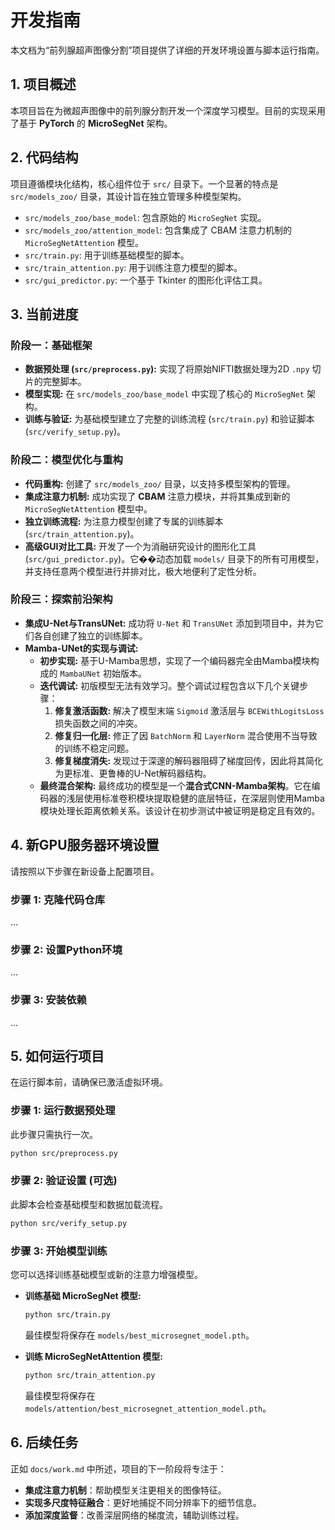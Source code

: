 # 开发指南

本文档为“前列腺超声图像分割”项目提供了详细的开发环境设置与脚本运行指南。

## 1. 项目概述

本项目旨在为微超声图像中的前列腺分割开发一个深度学习模型。目前的实现采用了基于 **PyTorch** 的 **MicroSegNet** 架构。

## 2. 代码结构

项目遵循模块化结构，核心组件位于 `src/` 目录下。一个显著的特点是 `src/models_zoo/` 目录，其设计旨在独立管理多种模型架构。

- `src/models_zoo/base_model`: 包含原始的 `MicroSegNet` 实现。
- `src/models_zoo/attention_model`: 包含集成了 CBAM 注意力机制的 `MicroSegNetAttention` 模型。
- `src/train.py`: 用于训练基础模型的脚本。
- `src/train_attention.py`: 用于训练注意力模型的脚本。
- `src/gui_predictor.py`: 一个基于 Tkinter 的图形化评估工具。

## 3. 当前进度

### 阶段一：基础框架

-   **数据预处理 (`src/preprocess.py`):** 实现了将原始NIFTI数据处理为2D `.npy` 切片的完整脚本。
-   **模型实现:** 在 `src/models_zoo/base_model` 中实现了核心的 `MicroSegNet` 架构。
-   **训练与验证:** 为基础模型建立了完整的训练流程 (`src/train.py`) 和验证脚本 (`src/verify_setup.py`)。

### 阶段二：模型优化与重构

-   **代码重构:** 创建了 `src/models_zoo/` 目录，以支持多模型架构的管理。
-   **集成注意力机制:** 成功实现了 **CBAM** 注意力模块，并将其集成到新的 `MicroSegNetAttention` 模型中。
-   **独立训练流程:** 为注意力模型创建了专属的训练脚本 (`src/train_attention.py`)。
-   **高级GUI对比工具:** 开发了一个为消融研究设计的图形化工具 (`src/gui_predictor.py`)。它��动态加载 `models/` 目录下的所有可用模型，并支持任意两个模型进行并排对比，极大地便利了定性分析。

### 阶段三：探索前沿架构

-   **集成U-Net与TransUNet:** 成功将 `U-Net` 和 `TransUNet` 添加到项目中，并为它们各自创建了独立的训练脚本。
-   **Mamba-UNet的实现与调试:**
    -   **初步实现:** 基于U-Mamba思想，实现了一个编码器完全由Mamba模块构成的 `MambaUNet` 初始版本。
    -   **迭代调试:** 初版模型无法有效学习。整个调试过程包含以下几个关键步骤：
        1.  **修复激活函数:** 解决了模型末端 `Sigmoid` 激活层与 `BCEWithLogitsLoss` 损失函数之间的冲突。
        2.  **修复归一化层:** 修正了因 `BatchNorm` 和 `LayerNorm` 混合使用不当导致的训练不稳定问题。
        3.  **修复梯度消失:** 发现过于深邃的解码器阻碍了梯度回传，因此将其简化为更标准、更鲁棒的U-Net解码器结构。
    -   **最终混合架构:** 最终成功的模型是一个**混合式CNN-Mamba架构**。它在编码器的浅层使用标准卷积模块提取稳健的底层特征，在深层则使用Mamba模块处理长距离依赖关系。该设计在初步测试中被证明是稳定且有效的。

## 4. 新GPU服务器环境设置

请按照以下步骤在新设备上配置项目。

### 步骤 1: 克隆代码仓库
...
### 步骤 2: 设置Python环境
...
### 步骤 3: 安装依赖
...

## 5. 如何运行项目

在运行脚本前，请确保已激活虚拟环境。

### 步骤 1: 运行数据预处理
此步骤只需执行一次。
```bash
python src/preprocess.py
```

### 步骤 2: 验证设置 (可选)
此脚本会检查基础模型和数据加载流程。
```bash
python src/verify_setup.py
```

### 步骤 3: 开始模型训练
您可以选择训练基础模型或新的注意力增强模型。

- **训练基础 MicroSegNet 模型:**
  ```bash
  python src/train.py
  ```
  最佳模型将保存在 `models/best_microsegnet_model.pth`。

- **训练 MicroSegNetAttention 模型:**
  ```bash
  python src/train_attention.py
  ```
  最佳模型将保存在 `models/attention/best_microsegnet_attention_model.pth`。

## 6. 后续任务

正如 `docs/work.md` 中所述，项目的下一阶段将专注于：

*   **集成注意力机制**：帮助模型关注更相关的图像特征。
*   **实现多尺度特征融合**：更好地捕捉不同分辨率下的细节信息。
*   **添加深度监督**：改善深层网络的梯度流，辅助训练过程。
